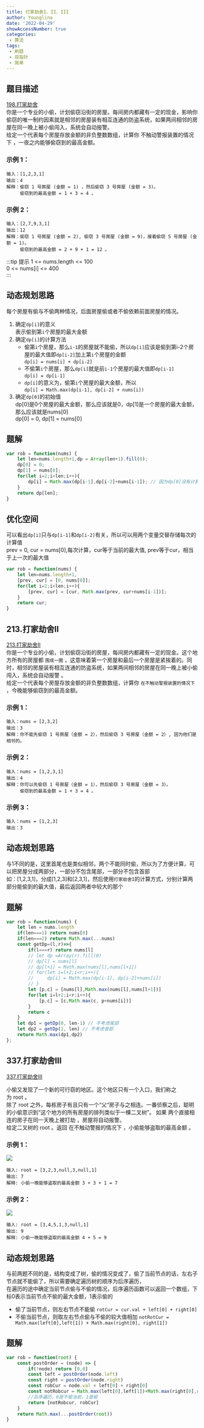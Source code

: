 ```yaml
---
title: 打家劫舍I、II、III
author: Younglina
date: '2022-04-29'
showAccessNumber: true
categories:
 - 算法
tags:
 - 刷题
 - 双指针
 - 简单
--- 
```

## 题目描述
[198.打家劫舍](https://leetcode-cn.com/problems/house-robber/)  
你是一个专业的小偷，计划偷窃沿街的房屋。每间房内都藏有一定的现金，影响你偷窃的唯一制约因素就是相邻的房屋装有相互连通的防盗系统，如果两间相邻的房屋在同一晚上被小偷闯入，系统会自动报警。  
给定一个代表每个房屋存放金额的非负整数数组，计算你 不触动警报装置的情况下 ，一夜之内能够偷窃到的最高金额。  

### 示例 1：
```
输入：[1,2,3,1]  
输出：4  
解释：偷窃 1 号房屋 (金额 = 1) ，然后偷窃 3 号房屋 (金额 = 3)。  
     偷窃到的最高金额 = 1 + 3 = 4 。  
```

### 示例 2：
```
输入：[2,7,9,3,1]  
输出：12  
解释：偷窃 1 号房屋 (金额 = 2), 偷窃 3 号房屋 (金额 = 9)，接着偷窃 5 号房屋 (金额 = 1)。  
     偷窃到的最高金额 = 2 + 9 + 1 = 12 。  
```

:::tip 提示
1 <= nums.length <= 100  
0 <= nums[i] <= 400  
:::

## 动态规划思路
每个房屋有偷与不偷两种情况，后面房屋偷或者不偷依赖前面房屋的情况。  
1. 确定`dp[i]`的意义  
    表示偷到第`i`个房屋的最大金额
2. 确定`dp[i]`的计算方法  
    - 偷第`i`个房屋，那么`i-1`的房屋就不能偷，所以`dp[i]`应该是偷到第i-2个房屋的最大值即`dp[i-2]`加上第`i`个房屋的金额  
        `dp[i] = nums[i] + dp[i-2]`
    - 不偷第`i`个房屋，那么`dp[i]`就是前`i-1`个房屋的最大值即`dp[i-1]`  
        `dp[i] = dp[i-1]`
    - `dp[i]`的意义为，偷第`i`个房屋的最大金额，所以  
        `dp[i] = Math.max(dp[i-1], dp[i-2] + nums[i])`
3. 确定`dp[0]`的初始值  
    dp[0]是0个房屋的最大金额，那么应该就是0，dp[1]是一个房屋的最大金额，那么应该就是nums[0]  
    dp[0] = 0, dp[1] = nums[0]

## 题解
```javascript
var rob = function(nums) {
    let len=nums.length+1,dp = Array(len+1).fill(0);
    dp[0] = 0;
    dp[1] = nums[0];
    for(let i=2;i<len;i++){
        dp[i] = Math.max(dp[i-1],dp[i-2]+nums[i-1]); // 因为dp[0]没有计算房屋，所以i是从1开始的，这里就是i-1
    }
    return dp[len];
}
```
## 优化空间
可以看出`dp[i]`只与`dp[i-1]`和`dp[i-2]`有关，所以可以用两个变量交替存储每次的计算值  
prev = 0, cur = nums[0],每次计算，cur等于当前的最大值, prev等于cur，相当于上一次的最大值  
```javascript
var rob = function(nums) {
    let len=nums.length+1,
    [prev, cur] = [0, nums[0]];
    for(let i=2;i<len;i++){
        [prev, cur] = [cur, Math.max(prev, cur+nums[i-1])];
    }
    return cur;
}
```

## 213.打家劫舍II
[213.打家劫舍II](https://leetcode-cn.com/problems/house-robber-ii/)  
你是一个专业的小偷，计划偷窃沿街的房屋，每间房内都藏有一定的现金。这个地方所有的房屋都 `围成一圈` ，这意味着第一个房屋和最后一个房屋是紧挨着的。同时，相邻的房屋装有相互连通的防盗系统，如果两间相邻的房屋在同一晚上被小偷闯入，系统会自动报警 。  
给定一个代表每个房屋存放金额的非负整数数组，计算你 `在不触动警报装置的情况下` ，今晚能够偷窃到的最高金额。  

### 示例 1：
```
输入：nums = [2,3,2]  
输出：3  
解释：你不能先偷窃 1 号房屋（金额 = 2），然后偷窃 3 号房屋（金额 = 2）, 因为他们是相邻的。  
```

### 示例 2：
```
输入：nums = [1,2,3,1]   
输出：4  
解释：你可以先偷窃 1 号房屋（金额 = 1），然后偷窃 3 号房屋（金额 = 3）。  
     偷窃到的最高金额 = 1 + 3 = 4 。  
```

### 示例 3：
```
输入：nums = [1,2,3]  
输出：3  
```

## 动态规划思路
与1不同的是，这里首尾也是类似相邻，两个不能同时偷，所以为了方便计算，可以把房屋分成两部分，一部分不包含尾部，一部分不包含首部   
如：[1,2,3,1]，分成[1,2,3]和[2,3,1]，然后使用`打家劫舍I`的计算方式，分别计算两部分能偷到的最大值，最后返回两者中较大的那个  

## 题解
``` javascript
var rob = function(nums) {
    let len = nums.length
    if(len===1) return nums[0]
    if(len===2) return Math.max(...nums)
    const getDp=(l,r)=>{
        if(l===r) return nums[l]
        // let dp =Array(r).fill(0)
        // dp[l] = nums[l]
        // dp[l+1] = Math.max(nums[l],nums[l+1])
        // for(let i=l+2;i<r;i++){
        //     dp[i] = Math.max(dp[i-1], dp[i-2]+nums[i])
        // }
        let [p,c] = [nums[l],Math.max(nums[l],nums[l+1])]
        for(let i=l+2;i<r;i++){
            [p,c] = [c,Math.max(c, p+nums[i])]
        }
        return c
    }
    let dp1 = getDp(0, len-1) // 不考虑尾部
    let dp2 = getDp(1, len) // 不考虑首部
    return Math.max(dp1,dp2)
};
```

## 337.打家劫舍III
[337.打家劫舍III](https://leetcode-cn.com/problems/house-robber-iii/)  

小偷又发现了一个新的可行窃的地区。这个地区只有一个入口，我们称之为 root 。  
除了 root 之外，每栋房子有且只有一个“父“房子与之相连。一番侦察之后，聪明的小偷意识到“这个地方的所有房屋的排列类似于一棵二叉树”。 如果 两个直接相连的房子在同一天晚上被打劫 ，房屋将自动报警。  
给定二叉树的 root 。返回 在不触动警报的情况下 ，小偷能够盗取的最高金额 。  

### 示例 1：
![](https://raw.githubusercontent.com/Younglina/images/master/rob1-tree.jpeg)
```
输入: root = [3,2,3,null,3,null,1]  
输出: 7   
解释: 小偷一晚能够盗取的最高金额 3 + 3 + 1 = 7  
```

### 示例 2：
![](https://raw.githubusercontent.com/Younglina/images/master/rob2-tree.jpeg)
```
输入: root = [3,4,5,1,3,null,1]  
输出: 9  
解释: 小偷一晚能够盗取的最高金额 4 + 5 = 9  
```

## 动态规划思路
与前两题不同的是，结构变成了树，偷的情况变成了，偷了当前节点的话，左右子节点就不能偷了，所以需要确定遍历树的顺序为后序遍历，  
在遍历的途中确定当前节点偷与不偷的情况，后序遍历函数可以返回一个数组，下标0表示当前节点不偷的最大金额，1表示偷的  
- 偷了当前节点，则左右节点不能偷 `rotCur = cur.val + left[0] + right[0]`
- 不偷当前节点，则取左右节点偷与不偷的较大值相加 `notRotCur = Math.max(left[0],left[1]) + Math.max(right[0], right[1])`

## 题解
```javascript
var rob = function(root) {
    const postOrder = (node) => {
        if(!node) return [0,0]
        const left = postOrder(node.left)
        const right = postOrder(node.right)
        const robCur = node.val + left[0] + right[0]
        const notRobcur = Math.max(left[0],left[1])+Math.max(right[0],right[1])
        //后序遍历，0是不偷当前，1是偷
        return [notRobcur, robCur]
    }
    return Math.max(...postOrder(root))
}
```
